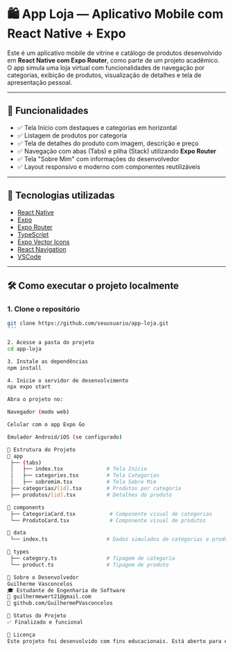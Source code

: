 # 🛍️ App Loja — Aplicativo Mobile com React Native + Expo

Este é um aplicativo mobile de vitrine e catálogo de produtos desenvolvido em **React Native com Expo Router**, como parte de um projeto acadêmico. O app simula uma loja virtual com funcionalidades de navegação por categorias, exibição de produtos, visualização de detalhes e tela de apresentação pessoal.

---

## 📱 Funcionalidades

- ✅ Tela Início com destaques e categorias em horizontal
- ✅ Listagem de produtos por categoria
- ✅ Tela de detalhes do produto com imagem, descrição e preço
- ✅ Navegação com abas (Tabs) e pilha (Stack) utilizando **Expo Router**
- ✅ Tela "Sobre Mim" com informações do desenvolvedor
- ✅ Layout responsivo e moderno com componentes reutilizáveis

---

## 🧠 Tecnologias utilizadas

- [React Native](https://reactnative.dev/)
- [Expo](https://expo.dev/)
- [Expo Router](https://expo.github.io/router/)
- [TypeScript](https://www.typescriptlang.org/)
- [Expo Vector Icons](https://icons.expo.fyi/)
- [React Navigation](https://reactnavigation.org/)
- [VSCode](https://code.visualstudio.com/)

---

## 🛠️ Como executar o projeto localmente

### 1. Clone o repositório

```bash
git clone https://github.com/seuusuario/app-loja.git
´´´

2. Acesse a pasta do projeto
cd app-loja

3. Instale as dependências
npm install

4. Inicie o servidor de desenvolvimento
npx expo start

Abra o projeto no:

Navegador (modo web)

Celular com o app Expo Go

Emulador Android/iOS (se configurado)

📂 Estrutura do Projeto
📁 app
 ├── (tabs)
 │   ├── index.tsx              # Tela Início
 │   ├── categories.tsx         # Tela Categorias
 │   ├── sobremim.tsx           # Tela Sobre Mim
 ├── categorias/[id].tsx        # Produtos por categoria
 ├── produtos/[id].tsx          # Detalhes do produto

📁 components
 ├── CategoriaCard.tsx           # Componente visual de categorias
 └── ProdutoCard.tsx             # Componente visual de produtos

📁 data
 └── index.ts                   # Dados simulados de categorias e produtos

📁 types
 ├── category.ts                # Tipagem de categoria
 └── product.ts                 # Tipagem de produto

👤 Sobre o Desenvolvedor
Guilherme Vasconcelos
🎓 Estudante de Engenharia de Software
📧 guilhermewert21@gmail.com
🔗 github.com/GuilhermePVasconcelos

📌 Status do Projeto
✅ Finalizado e funcional

📜 Licença
Este projeto foi desenvolvido com fins educacionais. Está aberto para estudo, modificação e uso acadêmico.